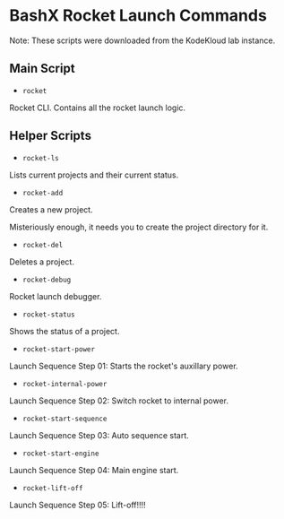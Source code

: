 # BashX Rocket Launch Commands

Note: These scripts were downloaded from the KodeKloud lab instance.

## Main Script

- `rocket`

Rocket CLI. Contains all the rocket launch logic.

## Helper Scripts

- `rocket-ls`

Lists current projects and their current status.

- `rocket-add`

Creates a new project.

Misteriously enough, it needs you to create the project directory for it.

- `rocket-del`

Deletes a project.

- `rocket-debug`

Rocket launch debugger.

- `rocket-status`

Shows the status of a project.

- `rocket-start-power`

Launch Sequence Step 01: Starts the rocket's auxillary power.

- `rocket-internal-power`

Launch Sequence Step 02: Switch rocket to internal power.

- `rocket-start-sequence`

Launch Sequence Step 03: Auto sequence start.

- `rocket-start-engine`

Launch Sequence Step 04: Main engine start.

- `rocket-lift-off`

Launch Sequence Step 05: Lift-off!!!!
